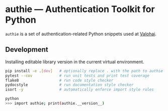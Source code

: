 # authie — Authentication Toolkit for Python

`authie` is a set of authentication-related Python snippets used at [Valohai](https://valohai.com/).

## Development

Installing editable library version in the current virtual environment.

```bash
pip install -e .[dev]   # optionally replace . with the path to authie source root
pytest --cov            # run unit tests and print test coverage
flake8                  # run code style checker
pydocstyle              # run documentation style checker
isort -y                # automatically enforce import style rules

python
>>> import authie; print(authie.__version__)
```
